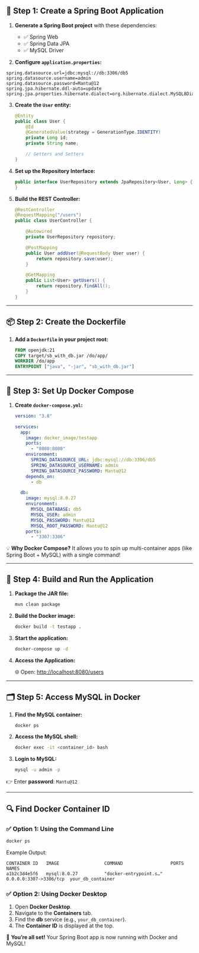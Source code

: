 ## 🚀 **Step 1: Create a Spring Boot Application**

1. **Generate a Spring Boot project** with these dependencies:
   - ✅ Spring Web
   - ✅ Spring Data JPA
   - ✅ MySQL Driver

2. **Configure `application.properties`:**

```properties
spring.datasource.url=jdbc:mysql://db:3306/db5
spring.datasource.username=admin
spring.datasource.password=Mantu@12
spring.jpa.hibernate.ddl-auto=update
spring.jpa.properties.hibernate.dialect=org.hibernate.dialect.MySQL8Dialect
```

3. **Create the `User` entity:**

   ```java
   @Entity
   public class User {
       @Id
       @GeneratedValue(strategy = GenerationType.IDENTITY)
       private Long id;
       private String name;

       // Getters and Setters
   }
   ```

4. **Set up the Repository Interface:**

   ```java
   public interface UserRepository extends JpaRepository<User, Long> {
   }
   ```

5. **Build the REST Controller:**

   ```java
   @RestController
   @RequestMapping("/users")
   public class UserController {

       @Autowired
       private UserRepository repository;

       @PostMapping
       public User addUser(@RequestBody User user) {
           return repository.save(user);
       }

       @GetMapping
       public List<User> getUsers() {
           return repository.findAll();
       }
   }
   ```

---

## 📦 **Step 2: Create the Dockerfile**

1. **Add a `Dockerfile` in your project root:**

   ```dockerfile
   FROM openjdk:21
   COPY target/sb_with_db.jar /do/app/
   WORKDIR /do/app
   ENTRYPOINT ["java", "-jar", "sb_with_db.jar"]
   ```

---

## 🐳 **Step 3: Set Up Docker Compose**

1. **Create `docker-compose.yml`:**

   ```yaml
   version: "3.8"

   services:
     app:
       image: docker_image/testapp
       ports:
         - "8080:8080"
       environment:
         SPRING_DATASOURCE_URL: jdbc:mysql://db:3306/db5
         SPRING_DATASOURCE_USERNAME: admin
         SPRING_DATASOURCE_PASSWORD: Mantu@12
       depends_on:
         - db

     db:
       image: mysql:8.0.27
       environment:
         MYSQL_DATABASE: db5
         MYSQL_USER: admin
         MYSQL_PASSWORD: Mantu@12
         MYSQL_ROOT_PASSWORD: Mantu@12
       ports:
         - "3307:3306"
   ```

💡 **Why Docker Compose?**
It allows you to spin up multi-container apps (like Spring Boot + MySQL) with a single command!

---

## 🔧 **Step 4: Build and Run the Application**

1. **Package the JAR file:**

   ```sh
   mvn clean package
   ```

2. **Build the Docker image:**

   ```sh
   docker build -t testapp .
   ```

3. **Start the application:**

   ```sh
   docker-compose up -d
   ```

4. **Access the Application:**

   🌐 Open: [http://localhost:8080/users](http://localhost:8080/users)

---

## 🗂️ **Step 5: Access MySQL in Docker**

1. **Find the MySQL container:**

   ```sh
   docker ps
   ```

2. **Access the MySQL shell:**

   ```sh
   docker exec -it <container_id> bash
   ```

3. **Login to MySQL:**

   ```sh
   mysql -u admin -p
   ```

👉 Enter **password**: `Mantu@12`

---

## 🔍 **Find Docker Container ID**

### ✅ **Option 1: Using the Command Line**

```sh
docker ps
```

Example Output:

```
CONTAINER ID   IMAGE                 COMMAND                  PORTS                   NAMES
a1b2c3d4e5f6   mysql:8.0.27          "docker-entrypoint.s…"   0.0.0.0:3307->3306/tcp  your_db_container
```

### ✅ **Option 2: Using Docker Desktop**

1. Open **Docker Desktop**.
2. Navigate to the **Containers** tab.
3. Find the **db** service (e.g., `your_db_container`).
4. The **Container ID** is displayed at the top.

🚀 **You’re all set!** Your Spring Boot app is now running with Docker and MySQL!
